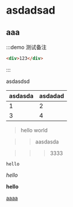 # asdadsad

## aaa


:::demo 测试备注

```html
<div>123</div>
```
:::

asdasdsd

|asdasda|asdadad|
|-------|-------|
|1|2|
|3|4|

> hello world

>> aasdasda

>>> 3333



`hello`

_hello_

__hello__


[aaaa](https://www.baidu.com/)
